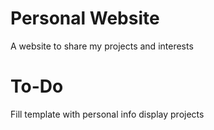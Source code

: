 # Personal Website
A website to share my projects and interests

# To-Do
Fill template with personal info
display projects
